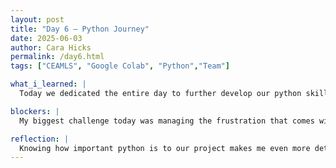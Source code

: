 ```yaml
---
layout: post
title: "Day 6 – Python Journey"
date: 2025-06-03
author: Cara Hicks
permalink: /day6.html
tags: ["CEAMLS", "Google Colab", "Python","Team"]

what_i_learned: |
  Today we dedicated the entire day to further develop our python skills. We used W3Schools, an interactive website, to learn new concepts and practice coding. Before lunch, each member of my group took turns going up to the board to demonstrate a python concept we felt confident with. This gave us the opportunity to both teach and learn from one another. We challenged each other with questions, worked through errors as a team, and discussed solutions. When we encountered concepts that were unclear, our group mentor stepped in to provide guidance and explanations, helping us reach a better understanding. After lunch, we returned to group work for a bit before transitioning back to individual practice using the W3Schools platform. We wrapped up the day by writing and submitting our daily blog post.

blockers: |
  My biggest challenge today was managing the frustration that comes with memory retention. Python involves a lot of concepts, and I sometimes find myself needing to look back at notes or resources to remember certain things. It can be discouraging at times, but I know my recall will improve with consistent practice.

reflection: |
  Knowing how important python is to our project makes me even more determined to fully grasp the concepts, even if that means practicing outside of the internship. I want to build a solid foundation so I can contribute more effectively. I’m also thinking about planning a team bonding activity outside of the internship. I think that by strengthening our connection, we can better understand each other’s strengths and weaknesses, which will help us work more efficiently as a team. Today, a former CEAMLS SAIRI participant reminded us just how essential teamwork is, and that message really stuck with me.
---
```

